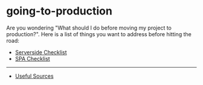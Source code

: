 # going-to-production

Are you wondering "What should I do before moving my project to production?".
Here is a list of things you want to address before hitting the road:

* [Serverside Checklist](serverside-checklist.md)
* [SPA Checklist](spa-checklist.md)

----
* [Useful Sources](sources.md)
